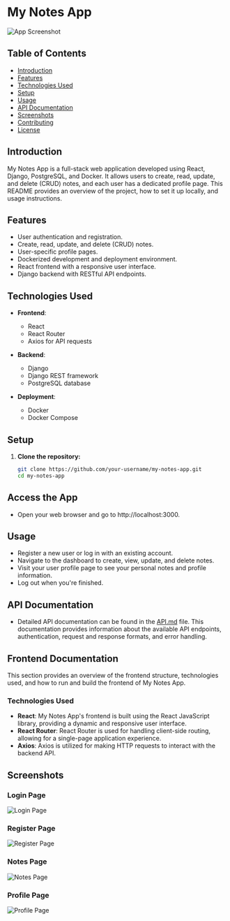 # My Notes App

![App Screenshot](notes-screenshot/welcome_page.png)

## Table of Contents
- [Introduction](#introduction)
- [Features](#features)
- [Technologies Used](#technologies-used)
- [Setup](#setup)
- [Usage](#usage)
- [API Documentation](#api-documentation)
- [Screenshots](#screenshots)
- [Contributing](#contributing)
- [License](#license)

## Introduction

My Notes App is a full-stack web application developed using React, Django, PostgreSQL, and Docker. It allows users to create, read, update, and delete (CRUD) notes, and each user has a dedicated profile page. This README provides an overview of the project, how to set it up locally, and usage instructions.

## Features

- User authentication and registration.
- Create, read, update, and delete (CRUD) notes.
- User-specific profile pages.
- Dockerized development and deployment environment.
- React frontend with a responsive user interface.
- Django backend with RESTful API endpoints.

## Technologies Used

- **Frontend**:
  - React
  - React Router
  - Axios for API requests


- **Backend**:
  - Django
  - Django REST framework
  - PostgreSQL database


- **Deployment**:
  - Docker
  - Docker Compose
  

## Setup

1. **Clone the repository:**

   ```bash
   git clone https://github.com/your-username/my-notes-app.git
   cd my-notes-app

## Access the App

- Open your web browser and go to http://localhost:3000.

## Usage

- Register a new user or log in with an existing account.
- Navigate to the dashboard to create, view, update, and delete notes.
- Visit your user profile page to see your personal notes and profile information.
- Log out when you're finished.

## API Documentation

- Detailed API documentation can be found in the [API.md](docs/API.md) file. This documentation provides information about the available API endpoints, authentication, request and response formats, and error handling.

## Frontend Documentation

This section provides an overview of the frontend structure, technologies used, and how to run and build the frontend of My Notes App.

### Technologies Used

- **React**: My Notes App's frontend is built using the React JavaScript library, providing a dynamic and responsive user interface.
- **React Router**: React Router is used for handling client-side routing, allowing for a single-page application experience.
- **Axios**: Axios is utilized for making HTTP requests to interact with the backend API.

## Screenshots

### Login Page

![Login Page](notes-screenshot/login_shiv.png)

### Register Page

![Register Page](notes-screenshots/Register_page.png)

### Notes Page

![Notes Page](notes-screenshots/Notes_page.png)

### Profile Page

![Profile Page](notes-screenshots/Profile_page.png)


